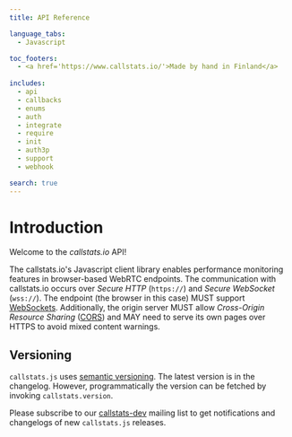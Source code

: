 ```yaml
---
title: API Reference

language_tabs:
  - Javascript

toc_footers:
  - <a href='https://www.callstats.io/'>Made by hand in Finland</a>
 
includes:
  - api
  - callbacks
  - enums
  - auth
  - integrate
  - require
  - init
  - auth3p
  - support
  - webhook

search: true
---
```


# Introduction

Welcome to the _callstats.io_ API! 

The callstats.io's Javascript client library enables performance monitoring features in browser-based WebRTC endpoints. The communication with callstats.io occurs over _Secure HTTP_ (`https://`) and _Secure WebSocket_ (`wss://`). The endpoint (the browser in this case) MUST support [WebSockets](https://www.w3.org/TR/websockets/). Additionally, the origin server MUST allow _Cross-Origin Resource Sharing_ ([CORS](http://enable-cors.org/server.html)) and MAY need to serve its own pages over HTTPS to avoid mixed content warnings.


## Versioning

`callstats.js` uses [semantic versioning](http://semver.org). The latest version is in the changelog. However, programmatically the version can be fetched by invoking `callstats.version`.

Please subscribe to our [callstats-dev](https://groups.google.com/forum/#!forum/callstats-dev) mailing list to get notifications and changelogs of new `callstats.js` releases.

